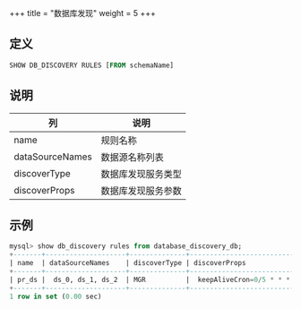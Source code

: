 +++
title = "数据库发现"
weight = 5
+++

## 定义

```sql
SHOW DB_DISCOVERY RULES [FROM schemaName]
```

## 说明

| 列              | 说明            |
| --------------- | -------------- |
| name            | 规则名称         |
| dataSourceNames | 数据源名称列表    |
| discoverType    | 数据库发现服务类型 |
| discoverProps   | 数据库发现服务参数 |

## 示例

```sql
mysql> show db_discovery rules from database_discovery_db;
+-------+--------------------+--------------+-------------------------------------------------------------------------------------------------------------+
| name  | dataSourceNames    | discoverType | discoverProps                                                                                               |
+-------+--------------------+--------------+-------------------------------------------------------------------------------------------------------------+
| pr_ds |  ds_0, ds_1, ds_2  | MGR          |  keepAliveCron=0/5 * * * * ?, zkServerLists=localhost:2181, groupName=92504d5b-6dec-11e8-91ea-246e9612aaf1  |
+-------+--------------------+--------------+-------------------------------------------------------------------------------------------------------------+
1 row in set (0.00 sec)
```
